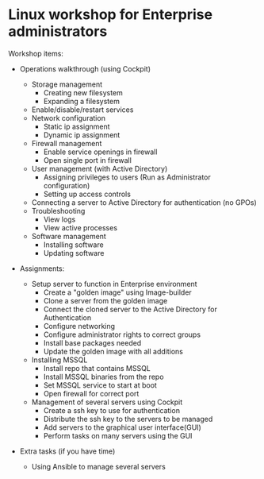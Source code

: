 # Linux workshop for Enterprise administrators

Workshop items:
- Operations walkthrough (using Cockpit)
  - Storage management
    - Creating new filesystem
    - Expanding a filesystem
  - Enable/disable/restart services
  - Network configuration
    - Static ip assignment
    - Dynamic ip assignment
  - Firewall management
    - Enable service openings in firewall
    - Open single port in firewall
  - User management (with Active Directory)
    - Assigning privileges to users (Run as Administrator configuration)
    - Setting up access controls
  - Connecting a server to Active Directory for authentication (no GPOs)
  - Troubleshooting
    - View logs
    - View active processes
  - Software management
    - Installing software
    - Updating software

- Assignments:
  - Setup server to function in Enterprise environment
    - Create a "golden image" using Image-builder
    - Clone a server from the golden image
    - Connect the cloned server to the Active Directory for Authentication
    - Configure networking
    - Configure administrator rights to correct groups
    - Install base packages needed
    - Update the golden image with all additions
  - Installing MSSQL
    - Install repo that contains MSSQL
    - Install MSSQL binaries from the repo
    - Set MSSQL service to start at boot
    - Open firewall for correct port
  - Management of several servers using Cockpit
    - Create a ssh key to use for authentication
    - Distribute the ssh key to the servers to be managed
    - Add servers to the graphical user interface(GUI)
    - Perform tasks on many servers using the GUI
- Extra tasks (if you have time)
  - Using Ansible to manage several servers

